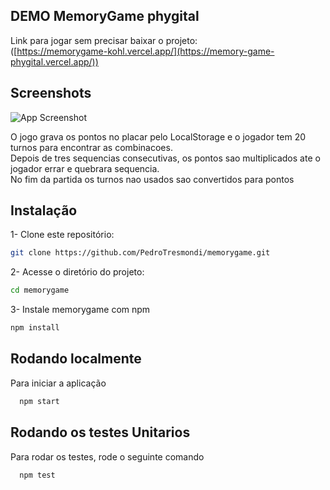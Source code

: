 
## DEMO MemoryGame phygital 

Link para jogar sem precisar baixar o projeto:
<br>
([https://memorygame-kohl.vercel.app/](https://memory-game-phygital.vercel.app/))

## Screenshots

![App Screenshot](https://github.com/PedroTresmondi/memoryGamePhygitalDeployDemo/assets/89213868/9dc4cd7e-efb6-47c8-a4c5-6d1810f6f919)


O jogo grava os pontos no placar pelo LocalStorage
e o jogador tem 20 turnos para encontrar as combinacoes.
<br>
Depois de tres sequencias consecutivas, os pontos sao multiplicados ate o jogador errar e quebrara sequencia.
<br>
No fim da partida os turnos nao usados sao convertidos para pontos 

## Instalação
1- Clone este repositório:

```bash
git clone https://github.com/PedroTresmondi/memorygame.git
```


2- Acesse o diretório do projeto:
```bash
cd memorygame
```

3- Instale memorygame com npm

```bash
npm install
```

## Rodando localmente

Para iniciar a aplicação 

```bash
  npm start
```


## Rodando os testes Unitarios

Para rodar os testes, rode o seguinte comando

```bash
  npm test
```

